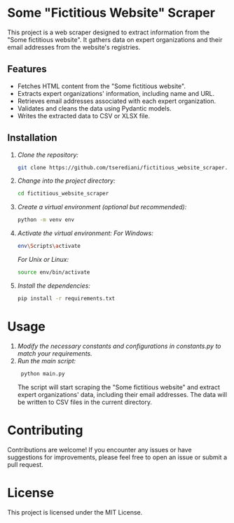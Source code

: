 # Some "Fictitious Website" Scraper

This project is a web scraper designed to extract information from the "Some fictitious website". It gathers data on expert organizations and their email addresses from the website's registries.

## Features

- Fetches HTML content from the "Some fictitious website".
- Extracts expert organizations' information, including name and URL.
- Retrieves email addresses associated with each expert organization.
- Validates and cleans the data using Pydantic models.
- Writes the extracted data to CSV or XLSX file.

## Installation

1. _Clone the repository:_

   ```bash
   git clone https://github.com/tserediani/fictitious_website_scraper.git
   ```

2. _Change into the project directory:_
   ```bash
   cd fictitious_website_scraper
   ```
3. _Create a virtual environment (optional but recommended):_
   ```bash
   python -m venv env
   ```
4. _Activate the virtual environment:_
   _For Windows:_
   ```bash
   env\Scripts\activate
   ```
   _For Unix or Linux:_
   ```bash
   source env/bin/activate
   ```
5. _Install the dependencies:_
   ```bash
   pip install -r requirements.txt
   ```

# Usage

1. _Modify the necessary constants and configurations in constants.py to match your requirements._
2. _Run the main script:_
   ```bash
    python main.py
   ```
   The script will start scraping the "Some fictitious website" and extract expert organizations' data, including their email addresses. The data will be written to CSV files in the current directory.

# Contributing

Contributions are welcome! If you encounter any issues or have suggestions for improvements, please feel free to open an issue or submit a pull request.

# License

This project is licensed under the MIT License.
